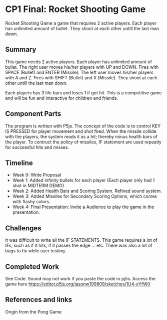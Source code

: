 # CP1 Final: Rocket Shooting Game

Rocket Shooting Game a game that requires 2 active players. Each player has unlimited amount of bullet. They shoot at each other untill the last man down.

## Summary
This game needs 2 active players. Each player has unlimited amount of bullet. The right user moves his/her players with UP and DOWN. Fires with SPACE (Bullet) and ENTER (Missile). The left user moves his/her players with A and Z. Fires with SHIFT (Bullet) and X (Missile). They shoot at each other untill the last man down.

Each players has 3 life bars and loses 1 if got hit. This is a competitive game and will be  fun and interactive for children and friends.

## Component Parts

The program is written with P5js.
The concept of the code is to control KEY IS PRESSED for player movement and shot fired. When the missile collide with the players, the system reads it as a hit; thereby minus health bars of the player. To contruct the policy of missiles, IF statement are used repeatly for successful hits and misses.

## Timeline

- Week 0: Write Proposal
- Week 1: Added infinity bullets for each player (Each player only had 1 shot in MIDTERM DEMO)
- Week 2: Added Health Bars and Scoring System. Refined sound system.
- Week 3: Added Missiles for Secondary Scoring Options, which comes with flashy colors.
- Week 4: Final Presentation: Invite a Audience to play the game in the presentation.

## Challenges

It was difficult to write all the IF STATEMENTS. This game requires a lot of IFs, such as if it hits, if it passes the edge ... etc.
There was also a lot of bugs to fix while user testing.

## Completed Work

See Code. Sound may not work if you paste the code in pj5s.
Access the game here https://editor.p5js.org/jasonw199809/sketches/1U4-xYfW0

## References and links

Origin from the Pong Game
